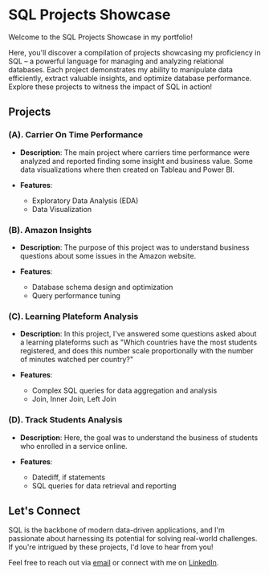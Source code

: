 # SQL Projects Showcase

Welcome to the SQL Projects Showcase in my portfolio!

Here, you'll discover a compilation of projects showcasing my proficiency in SQL – a powerful language for managing and analyzing relational databases. Each project demonstrates my ability to manipulate data efficiently, extract valuable insights, and optimize database performance. Explore these projects to witness the impact of SQL in action!

## Projects

 ### (A). Carrier On Time Performance

- **Description**: The main project where carriers time performance were analyzed and reported finding some insight and business value. Some data visualizations where then created on Tableau and Power BI.
  
- **Features**:
  - Exploratory Data Analysis (EDA)
  - Data Visualization

### (B). Amazon Insights

- **Description**: The purpose of this project was to understand business questions about some issues in the Amazon website.
    
- **Features**:
  - Database schema design and optimization
  - Query performance tuning
  
### (C). Learning Plateform Analysis

- **Description**: In this project, I've answered some questions asked about a learning plateforms such as "Which countries have the most students registered, and does this number scale proportionally with the number of minutes watched per country?"
  
- **Features**:
  - Complex SQL queries for data aggregation and analysis
  - Join, Inner Join, Left Join
  
### (D). Track Students Analysis

- **Description**: Here, the goal was to understand the business of students who enrolled in a service online. 
  
- **Features**:
  - Datediff, if statements
  - SQL queries for data retrieval and reporting


## Let's Connect

SQL is the backbone of modern data-driven applications, and I'm passionate about harnessing its potential for solving real-world challenges. If you're intrigued by these projects, I'd love to hear from you! 

Feel free to reach out via [email](mailto:gabchouraqui@gmail.com) or connect with me on [LinkedIn](https://www.linkedin.com/in/gabrielchouraqui).
